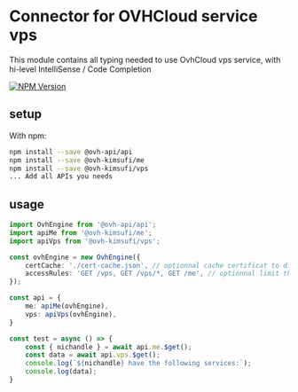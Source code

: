# Connector for OVHCloud service vps

This module contains all typing needed to use OvhCloud vps service, with hi-level IntelliSense / Code Completion

[![NPM Version](https://img.shields.io/npm/v/@ovh-kimsufi/vps.svg?style=flat)](https://www.npmjs.org/package/@ovh-kimsufi/vps)

## setup

With npm:
````bash
npm install --save @ovh-api/api
npm install --save @ovh-kimsufi/me
npm install --save @ovh-kimsufi/vps
... Add all APIs you needs
````

## usage

````typescript
import OvhEngine from '@ovh-api/api';
import apiMe from '@ovh-kimsufi/me';
import apiVps from '@ovh-kimsufi/vps';

const ovhEngine = new OvhEngine({ 
    certCache: './cert-cache.json', // optionnal cache certificat to disk
    accessRules: 'GET /vps, GET /vps/*, GET /me', // optionnal limit the requested privileges.
});

const api = {
    me: apiMe(ovhEngine),
    vps: apiVps(ovhEngine),
}

const test = async () => {
    const { nichandle } = await api.me.$get();
    const data = await api.vps.$get();
    console.log(`${nichandle} have the following services:`);
    console.log(data);
}

````